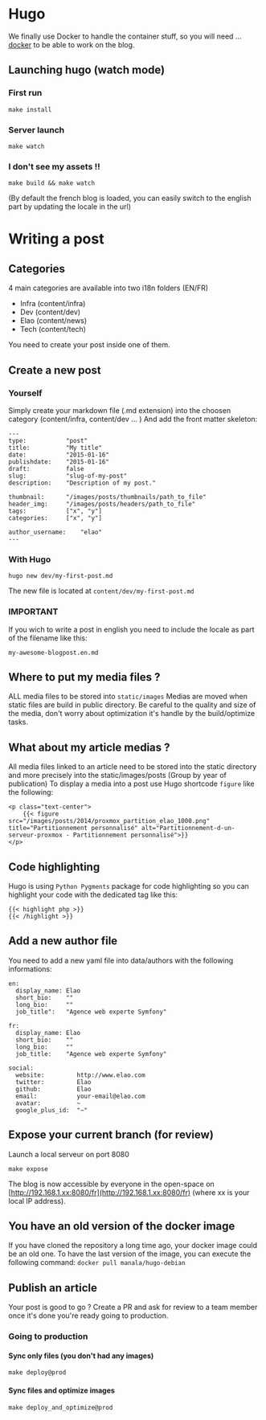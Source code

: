 # Hugo

We finally use Docker to handle the container stuff, so you will need ... [docker](http://www.docker.com/products/docker#/mac) to be able to work on the blog.

## Launching hugo (watch mode)

### First run

`make install`

### Server launch
`make watch`

### I don't see my assets !!
`make build && make watch`

(By default the french blog is loaded, you can easily switch to the english part by updating the locale in the url)

# Writing a post

## Categories

4 main categories are available into two i18n folders (EN/FR)

* Infra (content/infra)
* Dev   (content/dev)
* Elao  (content/news)
* Tech  (content/tech)

You need to create your post inside one of them.

## Create a new post

### Yourself

Simply create your markdown file (.md extension) into the choosen category (content/infra, content/dev ... )
And add the front matter skeleton:

```
---
type:           "post"
title:          "My title"
date:           "2015-01-16"
publishdate:    "2015-01-16"
draft:          false
slug:           "slug-of-my-post"
description:    "Description of my post."

thumbnail:      "/images/posts/thumbnails/path_to_file"
header_img:     "/images/posts/headers/path_to_file"
tags:           ["x", "y"]
categories:     ["x", "y"]

author_username:    "elao"
---
```

### With Hugo

`hugo new dev/my-first-post.md`

The new file is located at `content/dev/my-first-post.md`

### IMPORTANT
If you wich to write a post in english you need to include the locale as part of the filename like this:

`my-awesome-blogpost.en.md`

## Where to put my media files ?

ALL media files to be stored into `static/images`
Medias are moved when static files are build in public directory. Be careful to the quality and size of the media, don't worry about optimization it's handle by the build/optimize tasks.

## What about my article medias ?

All media files linked to an article need to be stored into the static directory and more precisely into the static/images/posts (Group by year of publication)
To display a media into a post use Hugo shortcode `figure` like the following:

```
<p class="text-center">
    {{< figure src="/images/posts/2014/proxmox_partition_elao_1000.png" title="Partitionnement personnalisé" alt="Partitionnement-d-un-serveur-proxmox - Partitionnement personnalisé">}}
</p>
```

## Code highlighting

Hugo is using `Python Pygments` package for code highlighting so you can highlight your code with the dedicated tag like this:

```
{{< highlight php >}}
{{< /highlight >}}
```

## Add a new author file

You need to add a new yaml file into data/authors with the following informations:

```
en:
  display_name: Elao
  short_bio:    ""
  long_bio:     ""
  job_title":   "Agence web experte Symfony"

fr:
  display_name: Elao
  short_bio:    ""
  long_bio:     ""
  job_title:    "Agence web experte Symfony"

social:
  website:         http://www.elao.com
  twitter:         Elao
  github:          Elao
  email:           your-email@elao.com
  avatar:          ~
  google_plus_id:  "~"
```

## Expose your current branch (for review)

Launch a local serveur on port 8080

    make expose

The blog is now accessible by everyone in the open-space on [http://192.168.1.xx:8080/fr](http://192.168.1.xx:8080/fr) (where xx is your local IP address).

## You have an old version of the docker image
If you have cloned the repository a long time ago, your docker image could be an old one.
To have the last version of the image, you can execute the following command:
`docker pull manala/hugo-debian`

## Publish an article
Your post is good to go ? Create a PR and ask for review to a team member once it's done you're ready going to production.

### Going to production

#### Sync only files (you don't had any images)
`make deploy@prod`

#### Sync files and optimize images
`make deploy_and_optimize@prod`
